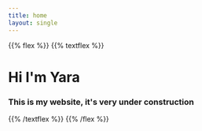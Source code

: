 ```yaml
---
title: home
layout: single
---
```

{{% flex %}}
{{% textflex %}}
# Hi I'm Yara

### This is my website, it's very under construction

{{% /textflex %}}
{{% /flex %}}